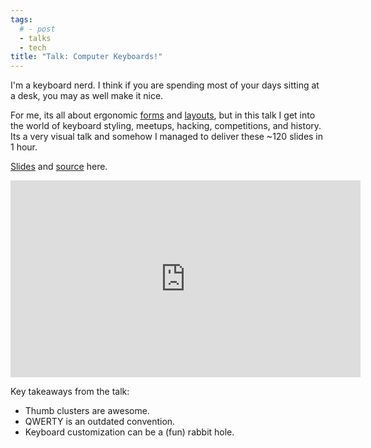 ```yaml
---
tags:
  # - post
  - talks
  - tech
title: "Talk: Computer Keyboards!"
---
```

I'm a keyboard nerd. I think if you are spending most of your days sitting at a desk, you may as well make it nice.

For me, its all about ergonomic [forms](https://kinesis-ergo.com/keyboards/advantage360/) and [layouts](https://colemak.com/), but in this talk I get into the world of keyboard styling, meetups, hacking, competitions, and history. Its a very visual talk and somehow I managed to deliver these ~120 slides in 1 hour.

[Slides](https://jonocodes.github.io/awesome-keyboards) and [source](https://github.com/jonocodes/awesome-keyboards) here.

<div class="youtube-video">
  <iframe width="560" height="315" src="https://www.youtube.com/embed/W07djmOesVQ?si=8cJdX7rRoYojo-rV" title="YouTube video player" frameborder="0" allow="accelerometer; autoplay; clipboard-write; encrypted-media; gyroscope; picture-in-picture; web-share" referrerpolicy="strict-origin-when-cross-origin" allowfullscreen></iframe>
</div>

Key takeaways from the talk:
- Thumb clusters are awesome.
- QWERTY is an outdated convention.
- Keyboard customization can be a (fun) rabbit hole.
